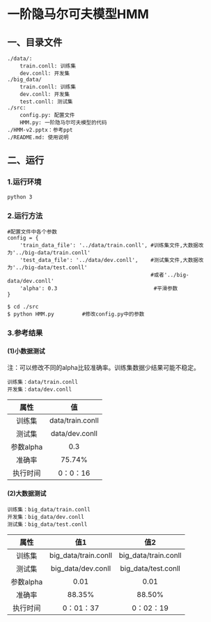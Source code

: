 # 一阶隐马尔可夫模型HMM
## 一、目录文件
    ./data/:
        train.conll: 训练集
        dev.conll: 开发集
    ./big_data/
        train.conll: 训练集
        dev.conll: 开发集
        test.conll: 测试集
    ./src:
        config.py: 配置文件
        HMM.py: 一阶隐马尔可夫模型的代码
    ./HMM-v2.pptx：参考ppt
    ./README.md: 使用说明

## 二、运行
### 1.运行环境
    python 3
### 2.运行方法
    #配置文件中各个参数
    config = {
        'train_data_file': '../data/train.conll', #训练集文件,大数据改为'../big-data/train.conll'
        'test_data_file': '../data/dev.conll',    #测试集文件,大数据改为'../big-data/test.conll'
                                                  #或者'../big-data/dev.conll'
        'alpha': 0.3                               #平滑参数
    }
    
    $ cd ./src
    $ python HMM.py			#修改config.py中的参数
### 3.参考结果
#### (1)小数据测试

注：可以修改不同的alpha比较准确率。训练集数据少结果可能不稳定。

```
训练集：data/train.conll
开发集：data/dev.conll
```

|   属性    |        值         |
| :-----: | :--------------: |
|   训练集   | data/train.conll |
|   测试集   |  data/dev.conll  |
| 参数alpha |       0.3        |
|   准确率   |      75.74%      |
|  执行时间   |      0：0：16      |



#### (2)大数据测试

```
训练集：big_data/train.conll
开发集：big_data/dev.conll
测试集：big_data/test.conll
```

|   属性    |          值1          |          值2          |
| :-----: | :------------------: | :------------------: |
|   训练集   | big_data/train.conll | big_data/train.conll |
|   测试集   |  big_data/dev.conll  | big_data/test.conll  |
| 参数alpha |         0.01         |         0.01         |
|   准确率   |        88.35%        |        88.50%        |
|  执行时间   |       0：01：37        |       0：02：19        |

